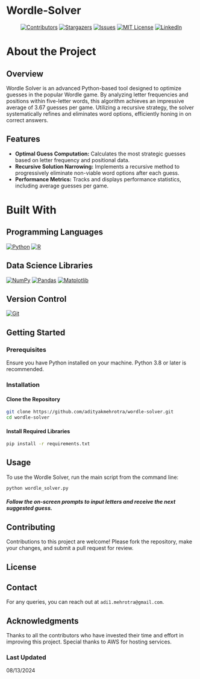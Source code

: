 <a id="readme-top"></a>
# Wordle-Solver

<div align="center">
  
  [![Contributors][contributors-shield]][contributors-url]
  [![Stargazers][stars-shield]][stars-url]
  [![Issues][issues-shield]][issues-url]
  [![MIT License][license-shield]][license-url]
  [![LinkedIn][linkedin-shield]][linkedin-url]
</div>


# About the Project

## Overview
Wordle Solver is an advanced Python-based tool designed to optimize guesses in the popular Wordle game. By analyzing letter frequencies and positions within five-letter words, this algorithm achieves an impressive average of 3.67 guesses per game. Utilizing a recursive strategy, the solver systematically refines and eliminates word options, efficiently honing in on correct answers.

## Features
- **Optimal Guess Computation:** Calculates the most strategic guesses based on letter frequency and positional data.
- **Recursive Solution Narrowing:** Implements a recursive method to progressively eliminate non-viable word options after each guess.
- **Performance Metrics:** Tracks and displays performance statistics, including average guesses per game.

# Built With

## Programming Languages
[![Python][Python]][Python-url]
[![R][R]][R-url]

## Data Science Libraries
[![NumPy][NumPy]][NumPy-url]
[![Pandas][Pandas]][Pandas-url]
[![Matplotlib][Matplotlib]][Matplotlib-url]

## Version Control
[![Git][Git]][Git-url]

## Getting Started

### Prerequisites
Ensure you have Python installed on your machine. Python 3.8 or later is recommended.

### Installation

#### Clone the Repository

```bash
git clone https://github.com/adityakmehrotra/wordle-solver.git
cd wordle-solver
```

#### Install Required Libraries

```bash
pip install -r requirements.txt
```

## Usage
To use the Wordle Solver, run the main script from the command line:

```bash
python wordle_solver.py
```

##### Follow the on-screen prompts to input letters and receive the next suggested guess.

## Contributing
Contributions to this project are welcome! Please fork the repository, make your changes, and submit a pull request for review.

## License

## Contact
For any queries, you can reach out at `adi1.mehrotra@gmail.com`.

## Acknowledgments
Thanks to all the contributors who have invested their time and effort in improving this project.
Special thanks to AWS for hosting services.

### Last Updated
08/13/2024

[Python]: https://img.shields.io/badge/Python-3776AB?style=for-the-badge&logo=python&logoColor=white
[Python-url]: https://python.org/
[R]: https://img.shields.io/badge/R-276DC3?style=for-the-badge&logo=r&logoColor=white
[R-url]: https://www.r-project.org/
[NumPy]: https://img.shields.io/badge/NumPy-013243?style=for-the-badge&logo=numpy&logoColor=white
[NumPy-url]: https://numpy.org/
[Pandas]: https://img.shields.io/badge/Pandas-150458?style=for-the-badge&logo=pandas&logoColor=white
[Pandas-url]: https://pandas.pydata.org/
[Matplotlib]: https://img.shields.io/badge/Matplotlib-11557c?style=for-the-badge&logo=matplotlib&logoColor=white
[Matplotlib-url]: https://matplotlib.org/
[Git]: https://img.shields.io/badge/Git-F05032?style=for-the-badge&logo=git&logoColor=white
[Git-url]: https://git-scm.com/


[contributors-shield]: https://img.shields.io/github/contributors/adityakmehrotra/Wordle-Solver.svg?style=for-the-badge
[contributors-url]: https://github.com/adityakmehrotra/Wordle-Solver/graphs/contributors
[forks-shield]: https://img.shields.io/github/forks/adityakmehrotra/Wordle-Solver.svg?style=for-the-badge
[forks-url]: https://github.com/adityakmehrotra/Wordle-Solver/network/members
[stars-shield]: https://img.shields.io/github/stars/adityakmehrotra/Wordle-Solver.svg?style=for-the-badge
[stars-url]: https://github.com/adityakmehrotra/Wordle-Solver/stargazers
[issues-shield]: https://img.shields.io/github/issues/adityakmehrotra/Wordle-Solver.svg?style=for-the-badge
[issues-url]: https://github.com/adityakmehrotra/Wordle-Solver/issues
[license-shield]: https://img.shields.io/github/license/adityakmehrotra/Wordle-Solver.svg?style=for-the-badge
[license-url]: https://github.com/adityakmehrotra/Wordle-Solver/blob/main/LICENSE.txt
[linkedin-shield]: https://img.shields.io/badge/-LinkedIn-black.svg?style=for-the-badge&logo=linkedin&colorB=555
[linkedin-url]: https://www.linkedin.com/in/aditya-mehrotra-
